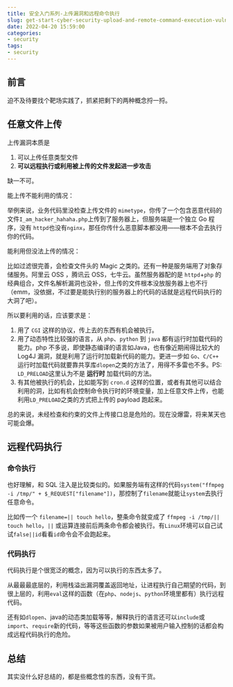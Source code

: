```yaml
---
title: 安全入门系列-上传漏洞和远程命令执行
slug: get-start-cyber-security-upload-and-remote-command-execution-vulnerability
date: 2022-04-20 15:59:00
categories:
- security
tags:
- security
---
```


## 前言

迫不及待要找个靶场实践了，抓紧把剩下的两种概念捋一捋。

## 任意文件上传

上传漏洞本质是

1. 可以上传任意类型文件
2. **可以远程执行或利用被上传的文件发起进一步攻击**

缺一不可。

能上传不能利用的情况：

举例来说，业务代码里没检查上传文件的 `mimetype`，你传了一个包含恶意代码的文件`I_am_hacker_hahaha.php`上传到了服务器上，但服务端是一个独立 Go 程序，没有 `httpd`也没有`nginx`，那任你传什么恶意脚本都没用——根本不会去执行你的代码。

能利用但没法上传的情况：

比如过滤很完善，会检查文件头的 Magic 之类的。还有一种是服务端用了对象存储服务。阿里云 OSS ，腾讯云 OSS，七牛云。虽然服务器配的是 `httpd`+`php` 的经典组合，文件名解析漏洞也没补，但上传的文件根本没放服务器上也不行（emm，没依据，不过要是能执行别的服务器上的代码的话就是远程代码执行的大洞了吧）。

所以要利用的话，应该要求是：

1. 用了 `CGI` 这样的协议，传上去的东西有机会被执行。
2. 用了动态特性比较强的语言，从 `php`、`python` 到 `java` 都有运行时加载代码的能力。php 不多说，即使静态编译的语言如Java，也有像近期闹得比较大的 Log4J 漏洞，就是利用了运行时加载新代码的能力。更进一步如 `Go`、`C/C++` 运行时加载代码就要靠共享库`dlopen`之类的方法了，用得不多雷也不多。PS: `LD_PRELOAD`这里认为不是 **运行时** 加载代码的方法。
3. 有其他被执行的机会，比如能写到 `cron.d` 这样的位置，或者有其他可以结合利用的洞，比如有机会控制命令执行时的环境变量，加上任意文件上传，也能利用`LD_PRELOAD`之类的方式把上传的 payload 跑起来。

总的来说，未经检查和约束的文件上传接口总是危险的。现在没爆雷，将来某天也可能会爆。

## 远程代码执行

### 命令执行

也好理解，和 SQL 注入是比较类似的。如果服务端有这样的代码`system("ffmpeg -i /tmp/" + $_REQUEST["filename"])`，那控制了`filename`就能让`system`去执行任意命令。

比如传一个 `filename=|| touch hello`，整条命令就变成了 `ffmpeg -i /tmp/|| touch hello`，`||` 或运算连接前后两条命令都会被执行。有`Linux`环境可以自己试试`false||id`看看`id`命令会不会跑起来。

### 代码执行

代码执行是个很宽泛的概念，因为可以执行的东西太多了。

从最最最底层的，利用栈溢出漏洞覆盖返回地址，让进程执行自己期望的代码，到很上层的，利用`eval`这样的函数（在`php`、`nodejs`、`python`环境里都有）执行远程代码。

还有如`dlopen`、java的动态类加载等等，解释执行的语言还可以`include`或`import`、`require`新的代码，等等这些函数的参数如果被用户输入控制的话都会构成远程代码执行的危险。

## 总结

其实没什么好总结的，都是些概念性的东西，没有干货。